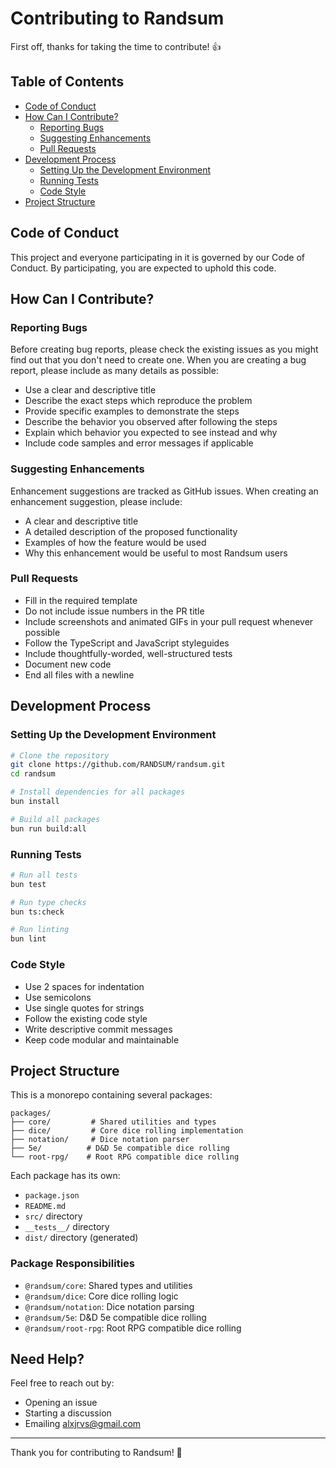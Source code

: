 # Contributing to Randsum

First off, thanks for taking the time to contribute! 👍

## Table of Contents

- [Code of Conduct](#code-of-conduct)
- [How Can I Contribute?](#how-can-i-contribute)
  - [Reporting Bugs](#reporting-bugs)
  - [Suggesting Enhancements](#suggesting-enhancements)
  - [Pull Requests](#pull-requests)
- [Development Process](#development-process)
  - [Setting Up the Development Environment](#setting-up-the-development-environment)
  - [Running Tests](#running-tests)
  - [Code Style](#code-style)
- [Project Structure](#project-structure)

## Code of Conduct

This project and everyone participating in it is governed by our Code of Conduct. By participating, you are expected to uphold this code.

## How Can I Contribute?

### Reporting Bugs

Before creating bug reports, please check the existing issues as you might find out that you don't need to create one. When you are creating a bug report, please include as many details as possible:

- Use a clear and descriptive title
- Describe the exact steps which reproduce the problem
- Provide specific examples to demonstrate the steps
- Describe the behavior you observed after following the steps
- Explain which behavior you expected to see instead and why
- Include code samples and error messages if applicable

### Suggesting Enhancements

Enhancement suggestions are tracked as GitHub issues. When creating an enhancement suggestion, please include:

- A clear and descriptive title
- A detailed description of the proposed functionality
- Examples of how the feature would be used
- Why this enhancement would be useful to most Randsum users

### Pull Requests

- Fill in the required template
- Do not include issue numbers in the PR title
- Include screenshots and animated GIFs in your pull request whenever possible
- Follow the TypeScript and JavaScript styleguides
- Include thoughtfully-worded, well-structured tests
- Document new code
- End all files with a newline

## Development Process

### Setting Up the Development Environment

```bash
# Clone the repository
git clone https://github.com/RANDSUM/randsum.git
cd randsum

# Install dependencies for all packages
bun install

# Build all packages
bun run build:all
```

### Running Tests

```bash
# Run all tests
bun test

# Run type checks
bun ts:check

# Run linting
bun lint
```

### Code Style

- Use 2 spaces for indentation
- Use semicolons
- Use single quotes for strings
- Follow the existing code style
- Write descriptive commit messages
- Keep code modular and maintainable

## Project Structure

This is a monorepo containing several packages:

```
packages/
├── core/         # Shared utilities and types
├── dice/         # Core dice rolling implementation
├── notation/     # Dice notation parser
├── 5e/          # D&D 5e compatible dice rolling
└── root-rpg/    # Root RPG compatible dice rolling
```

Each package has its own:

- `package.json`
- `README.md`
- `src/` directory
- `__tests__/` directory
- `dist/` directory (generated)

### Package Responsibilities

- `@randsum/core`: Shared types and utilities
- `@randsum/dice`: Core dice rolling logic
- `@randsum/notation`: Dice notation parsing
- `@randsum/5e`: D&D 5e compatible dice rolling
- `@randsum/root-rpg`: Root RPG compatible dice rolling

## Need Help?

Feel free to reach out by:

- Opening an issue
- Starting a discussion
- Emailing alxjrvs@gmail.com

---

Thank you for contributing to Randsum! 🎲

